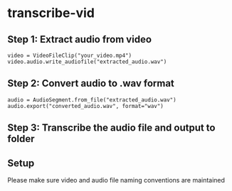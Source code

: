 # transcribe-vid

## Step 1: Extract audio from video
```
video = VideoFileClip("your_video.mp4")
video.audio.write_audiofile("extracted_audio.wav")
```

## Step 2: Convert audio to .wav format
```
audio = AudioSegment.from_file("extracted_audio.wav")
audio.export("converted_audio.wav", format="wav")
```
## Step 3: Transcribe the audio file and output to folder

## Setup
Please make sure video and audio file naming conventions are maintained
